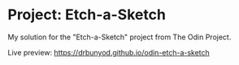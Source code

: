 # Project: Etch-a-Sketch

My solution for the "Etch-a-Sketch" project from The Odin Project.

Live preview: https://drbunyod.github.io/odin-etch-a-sketch
